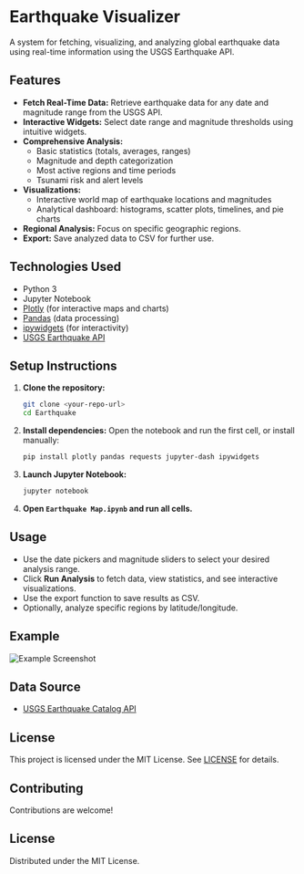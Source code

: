 # Earthquake Visualizer

A system for fetching, visualizing, and analyzing global earthquake data using real-time information using the USGS Earthquake API.

## Features
- **Fetch Real-Time Data:** Retrieve earthquake data for any date and magnitude range from the USGS API.
- **Interactive Widgets:** Select date range and magnitude thresholds using intuitive widgets.
- **Comprehensive Analysis:**
  - Basic statistics (totals, averages, ranges)
  - Magnitude and depth categorization
  - Most active regions and time periods
  - Tsunami risk and alert levels
- **Visualizations:**
  - Interactive world map of earthquake locations and magnitudes
  - Analytical dashboard: histograms, scatter plots, timelines, and pie charts
- **Regional Analysis:** Focus on specific geographic regions.
- **Export:** Save analyzed data to CSV for further use.

## Technologies Used
- Python 3
- Jupyter Notebook
- [Plotly](https://plotly.com/python/) (for interactive maps and charts)
- [Pandas](https://pandas.pydata.org/) (data processing)
- [ipywidgets](https://ipywidgets.readthedocs.io/) (for interactivity)
- [USGS Earthquake API](https://earthquake.usgs.gov/fdsnws/event/1/)

## Setup Instructions
1. **Clone the repository:**
   ```bash
   git clone <your-repo-url>
   cd Earthquake
   ```
2. **Install dependencies:**
   Open the notebook and run the first cell, or install manually:
   ```bash
   pip install plotly pandas requests jupyter-dash ipywidgets
   ```
3. **Launch Jupyter Notebook:**
   ```bash
   jupyter notebook
   ```
4. **Open `Earthquake Map.ipynb` and run all cells.**

## Usage
- Use the date pickers and magnitude sliders to select your desired analysis range.
- Click **Run Analysis** to fetch data, view statistics, and see interactive visualizations.
- Use the export function to save results as CSV.
- Optionally, analyze specific regions by latitude/longitude.

## Example
![Example Screenshot](#) <!-- Add a screenshot if available -->

## Data Source
- [USGS Earthquake Catalog API](https://earthquake.usgs.gov/fdsnws/event/1/)

## License
This project is licensed under the MIT License. See [LICENSE](LICENSE) for details.

## Contributing

Contributions are welcome!

## License

Distributed under the MIT License.  
